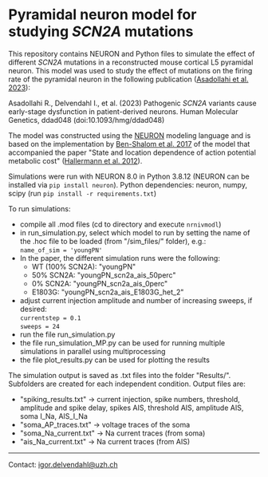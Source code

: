 # Pyramidal neuron model for studying ***SCN2A*** mutations

This repository contains NEURON and Python files to simulate the effect of 
different *SCN2A* mutations in a reconstructed mouse cortical L5 pyramidal neuron. This model was used to study the effect of mutations on the firing rate of the pyramidal neuron in the following publication ([Asadollahi et al. 2023](https://doi.org/10.1093/hmg/ddad048)): 

Asadollahi R., Delvendahl I., et al. (2023) Pathogenic *SCN2A* variants cause early-stage dysfunction in patient-derived neurons. Human Molecular Genetics, ddad048 (doi:10.1093/hmg/ddad048)

The model was constructed using the [NEURON](https://neuron.yale.edu/) modeling language and is based on the implementation by 
[Ben-Shalom et al. 2017](http://dx.doi.org/10.1016/j.biopsych.2017.01.009) 
of the model that accompanied the paper "State and
location dependence of action potential metabolic 
cost" ([Hallermann et al. 2012](http://dx.doi.org/10.1038/nn.3132)).
  
Simulations were run with NEURON 8.0 in Python 3.8.12 (NEURON can be installed via `pip install neuron`). Python dependencies: neuron, numpy, scipy (run `pip install -r requirements.txt`)

To run simulations:  
* compile all .mod files (cd to directory and execute `nrnivmodl`)
* in run_simulation.py, select which model to run by setting the name of the .hoc file to be loaded (from "/sim_files/" folder), e.g.:  
  `name_of_sim = 'youngPN'`
* In the paper, the different simulation runs were the following:
  * WT (100% SCN2A): "youngPN"
  * 50% SCN2A: "youngPN_scn2a_ais_50perc"
  * 0% SCN2A: "youngPN_scn2a_ais_0perc"
  * E1803G: "youngPN_scn2a_ais_E1803G_het_2"
* adjust current injection amplitude and number of increasing sweeps, if desired:  
  `currentstep = 0.1`  
  `sweeps = 24`
* run the file run_simulation.py
* the file run_simulation_MP.py can be used for running multiple simulations in parallel using multiprocessing
* the file plot_results.py can be used for plotting the results

The simulation output is saved as .txt files into the folder "Results/". Subfolders are created for each independent condition. Output files are:
* "spiking_results.txt" -> current injection, spike numbers, threshold, amplitude and spike delay, spikes AIS, threshold AIS, amplitude AIS, soma I_Na, AIS_I_Na
* "soma_AP_traces.txt" -> voltage traces of the soma
* "soma_Na_current.txt" -> Na current traces (from soma)
* "ais_Na_current.txt"  -> Na current traces (from AIS)
  
  
---  
Contact:
igor.delvendahl@uzh.ch